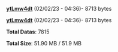 [**ytLmw4dt**](/data/ytLmw4dt.txt) (02/02/23 - 04:36)- 8713 bytes

[**ytLmw4dt**](/data/ytLmw4dt.txt) (02/02/23 - 04:36)- 8713 bytes

**Total Datas**: 7815

**Total Size**: 51.90 MB / 51.9 MB
